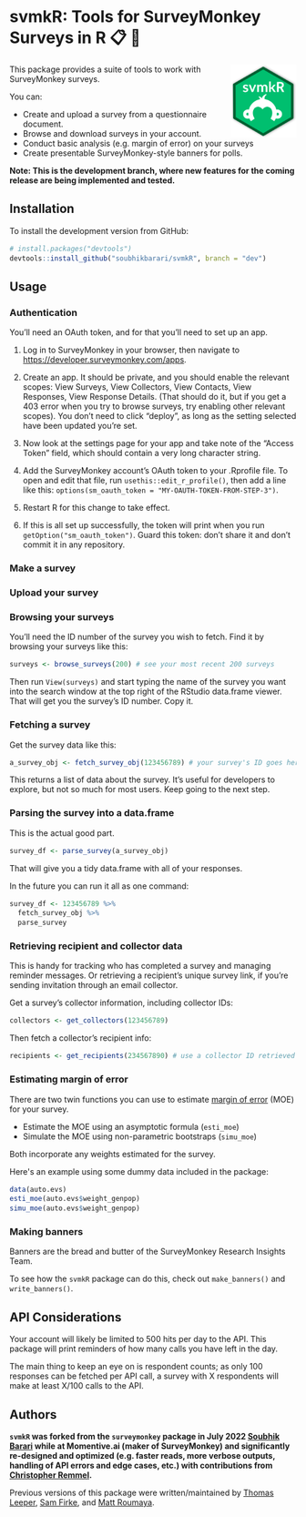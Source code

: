 # svmkR: Tools for SurveyMonkey Surveys in R :clipboard: :monkey:

<img src="hex.png" align="right" style="height: 128px; margin-left: 4px;"/>

This package provides a suite of tools to work with SurveyMonkey surveys.

You can:

* Create and upload a survey from a questionnaire document.
* Browse and download surveys in your account.
* Conduct basic analysis (e.g. margin of error) on your surveys
* Create presentable SurveyMonkey-style banners for polls.

**Note: This is the development branch, where new features for the coming release are being implemented and tested.**

## Installation

To install the development version from GitHub:

``` r
# install.packages("devtools")
devtools::install_github("soubhikbarari/svmkR", branch = "dev")
```

## Usage

### Authentication

You’ll need an OAuth token, and for that you’ll need to set up an app.

1. Log in to SurveyMonkey in your browser, then navigate to
<https://developer.surveymonkey.com/apps>. 

2. Create an app. It should be private, and you should enable the relevant scopes: View Surveys, View
Collectors, View Contacts, View Responses, View Response Details. (That
should do it, but if you get a 403 error when you try to browse surveys,
try enabling other relevant scopes). You don’t need to click “deploy”,
as long as the setting selected have been updated you’re set.

3. Now look at the settings page for your app and take note of the “Access
Token” field, which should contain a very long character string.

4. Add the SurveyMonkey account’s OAuth token to your .Rprofile file. To
open and edit that file, run `usethis::edit_r_profile()`, then add a
line like this: `options(sm_oauth_token = "MY-OAUTH-TOKEN-FROM-STEP-3")`.

5. Restart R for this change to take effect.

6. If this is all set up successfully, the token will print when you run
`getOption("sm_oauth_token")`. Guard this token: don’t share it and
don’t commit it in any repository.

### Make a survey

<!-- TODO -->

### Upload your survey

<!-- TODO -->

### Browsing your surveys

You’ll need the ID number of the survey you wish to fetch. Find it by
browsing your surveys like this:

``` r
surveys <- browse_surveys(200) # see your most recent 200 surveys
```

Then run `View(surveys)` and start typing the name of the survey you
want into the search window at the top right of the RStudio data.frame
viewer. That will get you the survey’s ID number. Copy it.

### Fetching a survey

Get the survey data like this:

``` r
a_survey_obj <- fetch_survey_obj(123456789) # your survey's ID goes here
```

This returns a list of data about the survey. It’s useful for developers
to explore, but not so much for most users. Keep going to the next step.

### Parsing the survey into a data.frame

This is the actual good part.

``` r
survey_df <- parse_survey(a_survey_obj)
```

That will give you a tidy data.frame with all of your responses.

In the future you can run it all as one command:

``` r
survey_df <- 123456789 %>%
  fetch_survey_obj %>%
  parse_survey
```

### Retrieving recipient and collector data

This is handy for tracking who has completed a survey and managing
reminder messages. Or retrieving a recipient’s unique survey link, if
you’re sending invitation through an email collector.

Get a survey’s collector information, including collector IDs:

``` r
collectors <- get_collectors(123456789)
```

Then fetch a collector’s recipient info:

``` r
recipients <- get_recipients(234567890) # use a collector ID retrieved in the previous step
```

### Estimating margin of error

There are two twin functions you can use to estimate [margin of error](https://en.wikipedia.org/wiki/Margin_of_error) (MOE) for your survey.

* Estimate the MOE using an asymptotic formula (`esti_moe`)
* Simulate the MOE using non-parametric bootstraps (`simu_moe`)

Both incorporate any weights estimated for the survey.

Here's an example using some dummy data included in the package:

```r
data(auto.evs)
esti_moe(auto.evs$weight_genpop)
simu_moe(auto.evs$weight_genpop)
```

### Making banners

Banners are the bread and butter of the SurveyMonkey Research Insights Team. 

To see how the `svmkR` package can do this, check out `make_banners()` and `write_banners()`.

## API Considerations

Your account will likely be limited to 500 hits per day to the API. This
package will print reminders of how many calls you have left in the day.

The main thing to keep an eye on is respondent counts; as only 100
responses can be fetched per API call, a survey with X respondents will
make at least X/100 calls to the API.

## Authors

**`svmkR` was forked from the `surveymonkey` package in July 2022 [Soubhik Barari](https://github.com/soubhikbarari) while at Momentive.ai (maker of SurveyMonkey) and significantly re-designed and optimized (e.g. faster reads, more verbose outputs, handling of API errors and edge cases, etc.) with contributions from [Christopher Remmel](https://github.com/calremmel).**

Previous versions of this package were written/maintained by [Thomas Leeper](https://github.com/leeper), [Sam Firke](https://github.com/sfirke), and [Matt Roumaya](https://github.com/mattroumaya).